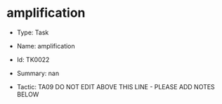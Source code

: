 # amplification

* Type: Task

* Name: amplification

* Id: TK0022

* Summary: nan

* Tactic: TA09
DO NOT EDIT ABOVE THIS LINE - PLEASE ADD NOTES BELOW